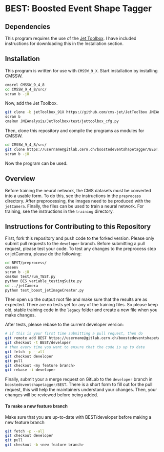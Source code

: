 # BEST: Boosted Event Shape Tagger

## Dependencies

This program requires the use of the [Jet Toolbox](https://github.com/cms-jet/JetToolbox/tree/master).
I have included instructions for downloading this in the Installation section.

## Installation

This program is written for use with ``CMSSW_9_X``. Start installation by installing CMSSW.

```bash
cmsrel CMSSW_9_4_8
cd CMSSW_9_4_8/src/
scram b -j8
```
Now, add the Jet Toolbox.

```bash
git clone -b jetToolbox_91X https://github.com/cms-jet/JetToolbox JMEAnalysis/JetToolbox
scram b
cmsRun JMEAnalysis/JetToolbox/test/jettoolbox_cfg.py
```

Then, clone this repository and compile the programs as modules for CMSSW.

```bash
cd CMSSW_9_4_8/src/
git clone https://username@gitlab.cern.ch/boostedeventshapetagger/BEST.git
scram b -j8
```

Now the program can be used. 

## Overview

Before training the neural network, the CMS datasets must be converted into a usable form.
To do this, see the instructions in the ``preprocess`` directory.
After preprocessing, the images need to be produced with the ``jetCamera``. Finally,
the files can be used to train a neural network. For training,
see the instructions in the ``training`` directory.

## Instructions for Contributing to this Repository

First, fork this repository and push code to the forked version.
Please only submit pull requests to the `developer` branch. Before submitting a pull request, 
please test your code. To test any changes to the preprocess step or jetCamera, please do the following:

```bash
cd BEST/preprocess/
cmsenv
scram b -j8
cmsRun test/run_TEST.py
python BES_variable_testingSuite.py 
cd ../jetCamera
python test_boost_jetImageCreator.py
```

Then open up the output root file and make sure that the results are as expected. There are no
tests yet for any of the training files. So please keep old, stable training code in the `legacy` 
folder and create a new file when you make changes. 

After tests, please rebase to the current developer version:

```bash
# if this is your first time submitting a pull request, then do
git remote add BEST https://username@gitlab.cern.ch/boostedeventshapetagger/BEST.git
git checkout -t BEST/developer
# then every time you want to ensure that the code is up to date
git fetch -p --all
git checkout developer
git pull
git checkout <my feature branch>
git rebase -i developer
```

Finally, submit your a merge request on GitLab to the `developer` branch in `boostedeventshapetagger/BEST`.
There is a short form to fill out for the pull request, this will help the maintainers understand your changes.
Then, your changes will be reviewed before being added. 

#### To make a new feature branch

Make sure that you are up-to-date with BEST/developer before making a new feature branch

```bash
git fetch -p --all
git checkout developer
git pull
git checkout -b <new feature branch>
```

